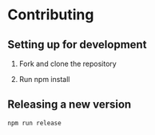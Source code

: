 # Contributing

## Setting up for development

1. Fork and clone the repository

2. Run npm install


## Releasing a new version

```bash
npm run release
```
